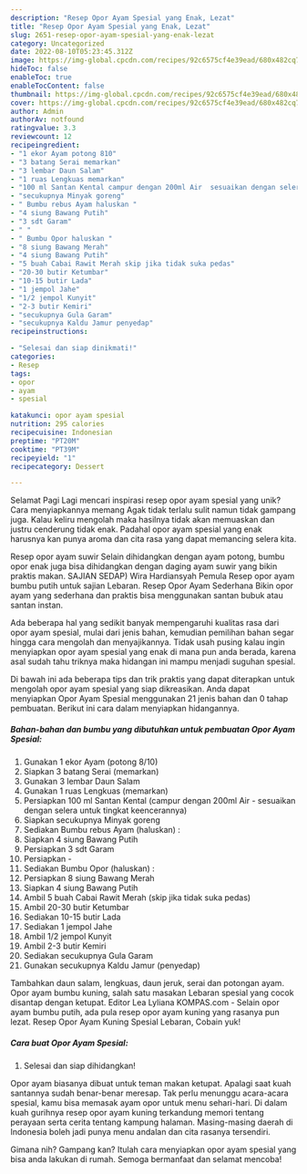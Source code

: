 ```yaml
---
description: "Resep Opor Ayam Spesial yang Enak, Lezat"
title: "Resep Opor Ayam Spesial yang Enak, Lezat"
slug: 2651-resep-opor-ayam-spesial-yang-enak-lezat
category: Uncategorized
date: 2022-08-10T05:23:45.312Z
image: https://img-global.cpcdn.com/recipes/92c6575cf4e39ead/680x482cq70/opor-ayam-spesial-foto-resep-utama.jpg
hideToc: false
enableToc: true
enableTocContent: false
thumbnail: https://img-global.cpcdn.com/recipes/92c6575cf4e39ead/680x482cq70/opor-ayam-spesial-foto-resep-utama.jpg
cover: https://img-global.cpcdn.com/recipes/92c6575cf4e39ead/680x482cq70/opor-ayam-spesial-foto-resep-utama.jpg
author: Admin
authorAv: notfound
ratingvalue: 3.3
reviewcount: 12
recipeingredient:
- "1 ekor Ayam potong 810"
- "3 batang Serai memarkan"
- "3 lembar Daun Salam"
- "1 ruas Lengkuas memarkan"
- "100 ml Santan Kental campur dengan 200ml Air  sesuaikan dengan selera untuk tingkat keencerannya"
- "secukupnya Minyak goreng"
- " Bumbu rebus Ayam haluskan "
- "4 siung Bawang Putih"
- "3 sdt Garam"
- " "
- " Bumbu Opor haluskan "
- "8 siung Bawang Merah"
- "4 siung Bawang Putih"
- "5 buah Cabai Rawit Merah skip jika tidak suka pedas"
- "20-30 butir Ketumbar"
- "10-15 butir Lada"
- "1 jempol Jahe"
- "1/2 jempol Kunyit"
- "2-3 butir Kemiri"
- "secukupnya Gula Garam"
- "secukupnya Kaldu Jamur penyedap"
recipeinstructions:

- "Selesai dan siap dinikmati!"
categories:
- Resep
tags:
- opor
- ayam
- spesial

katakunci: opor ayam spesial 
nutrition: 295 calories
recipecuisine: Indonesian
preptime: "PT20M"
cooktime: "PT39M"
recipeyield: "1"
recipecategory: Dessert

---
```



Selamat Pagi Lagi mencari inspirasi resep opor ayam spesial yang unik? Cara menyiapkannya memang Agak tidak terlalu sulit namun tidak gampang juga. Kalau keliru mengolah maka hasilnya tidak akan memuaskan dan justru cenderung tidak enak. Padahal opor ayam spesial yang enak harusnya kan punya aroma dan cita rasa yang dapat memancing selera kita.


Resep opor ayam suwir Selain dihidangkan dengan ayam potong, bumbu opor enak juga bisa dihidangkan dengan daging ayam suwir yang bikin praktis makan. SAJIAN SEDAP) Wira Hardiansyah Pemula Resep opor ayam bumbu putih untuk sajian Lebaran. Resep Opor Ayam Sederhana Bikin opor ayam yang sederhana dan praktis bisa menggunakan santan bubuk atau santan instan.

Ada beberapa hal yang sedikit banyak mempengaruhi kualitas rasa dari opor ayam spesial, mulai dari jenis bahan, kemudian pemilihan bahan segar hingga cara mengolah dan menyajikannya. Tidak usah pusing kalau ingin menyiapkan opor ayam spesial yang enak di mana pun anda berada, karena asal sudah tahu triknya maka hidangan ini mampu menjadi suguhan spesial.


Di bawah ini ada beberapa tips dan trik praktis yang dapat diterapkan untuk mengolah opor ayam spesial yang siap dikreasikan. Anda dapat menyiapkan Opor Ayam Spesial menggunakan 21 jenis bahan dan 0 tahap pembuatan. Berikut ini cara dalam menyiapkan hidangannya.

<!--inarticleads1-->

##### Bahan-bahan dan bumbu yang dibutuhkan untuk pembuatan Opor Ayam Spesial:

1. Gunakan 1 ekor Ayam (potong 8/10)
1. Siapkan 3 batang Serai (memarkan)
1. Gunakan 3 lembar Daun Salam
1. Gunakan 1 ruas Lengkuas (memarkan)
1. Persiapkan 100 ml Santan Kental (campur dengan 200ml Air - sesuaikan dengan selera untuk tingkat keencerannya)
1. Siapkan secukupnya Minyak goreng
1. Sediakan  Bumbu rebus Ayam (haluskan) :
1. Siapkan 4 siung Bawang Putih
1. Persiapkan 3 sdt Garam
1. Persiapkan  -
1. Sediakan  Bumbu Opor (haluskan) :
1. Persiapkan 8 siung Bawang Merah
1. Siapkan 4 siung Bawang Putih
1. Ambil 5 buah Cabai Rawit Merah (skip jika tidak suka pedas)
1. Ambil 20-30 butir Ketumbar
1. Sediakan 10-15 butir Lada
1. Sediakan 1 jempol Jahe
1. Ambil 1/2 jempol Kunyit
1. Ambil 2-3 butir Kemiri
1. Sediakan secukupnya Gula Garam
1. Gunakan secukupnya Kaldu Jamur (penyedap)


Tambahkan daun salam, lengkuas, daun jeruk, serai dan potongan ayam. Opor ayam bumbu kuning, salah satu masakan Lebaran spesial yang cocok disantap dengan ketupat. Editor Lea Lyliana KOMPAS.com - Selain opor ayam bumbu putih, ada pula resep opor ayam kuning yang rasanya pun lezat. Resep Opor Ayam Kuning Spesial Lebaran, Cobain yuk! 

<!--inarticleads2-->

##### Cara buat Opor Ayam Spesial:


1. Selesai dan siap dihidangkan!

Opor ayam biasanya dibuat untuk teman makan ketupat. Apalagi saat kuah santannya sudah benar-benar meresap. Tak perlu menunggu acara-acara spesial, kamu bisa memasak ayam opor untuk menu sehari-hari. Di dalam kuah gurihnya resep opor ayam kuning terkandung memori tentang perayaan serta cerita tentang kampung halaman. Masing-masing daerah di Indonesia boleh jadi punya menu andalan dan cita rasanya tersendiri. 

Gimana nih? Gampang kan? Itulah cara menyiapkan opor ayam spesial yang bisa anda lakukan di rumah. Semoga bermanfaat dan selamat mencoba!
